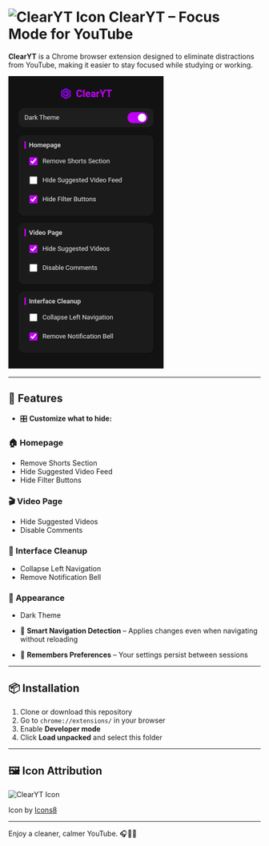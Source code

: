 # <img src="https://img.icons8.com/?size=100&id=TP1ER1fFiLZP&format=png&color=7950F2" width="25" height="25" alt="ClearYT Icon"> ClearYT – Focus Mode for YouTube

**ClearYT** is a Chrome browser extension designed to eliminate distractions from YouTube, making it easier to stay focused while studying or working.

![ClearYT Demo](demo.png)

---

## 🚀 Features

- 🎛 **Customize what to hide:**

### 🏠 Homepage
- Remove Shorts Section
- Hide Suggested Video Feed
- Hide Filter Buttons

### 🎬 Video Page
- Hide Suggested Videos
- Disable Comments

### 🧹 Interface Cleanup
- Collapse Left Navigation
- Remove Notification Bell

### 🌙 Appearance
- Dark Theme

- 🔄 **Smart Navigation Detection** – Applies changes even when navigating without reloading
- 💾 **Remembers Preferences** – Your settings persist between sessions

---

## 📦 Installation

1. Clone or download this repository
2. Go to `chrome://extensions/` in your browser
3. Enable **Developer mode**
4. Click **Load unpacked** and select this folder

---

## 🖼️ Icon Attribution

<img src="https://img.icons8.com/?size=100&id=TP1ER1fFiLZP&format=png&color=7950F2" width="48" height="48" alt="ClearYT Icon">

Icon by [Icons8](https://icons8.com)

---

Enjoy a cleaner, calmer YouTube. 🎧🧘‍♂️  
